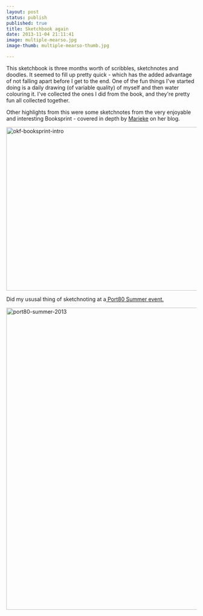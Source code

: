 ```yaml
---
layout: post
status: publish
published: true
title: Sketchbook again
date: 2013-11-04 21:11:41
image: multiple-mearso.jpg
image-thumb: multiple-mearso-thumb.jpg

---
```

This sketchbook is three months worth of scribbles, sketchnotes and doodles. It seemed to fill up pretty quick - which has the added advantage of not falling apart before I get to the end. One of the fun things I've started doing is a daily drawing (of variable quality) of myself and then water colouring it. I've collected the ones I did from the book, and they're pretty fun all collected together.

Other highlights from this were some sketchnotes from the very enjoyable and interesting Booksprint - covered in depth by <a href="http://remoteworker.wordpress.com/2013/09/09/booksprinting/">Marieke</a> on her blog.

<a href="http://mearso.com/wp-content/uploads/2013/11/okf-booksprint-intro.png"><img src="http://mearso.com/wp-content/uploads/2013/11/okf-booksprint-intro-1024x759.png" alt="okf-booksprint-intro" width="584" height="432" class="aligncenter size-large wp-image-1647" /></a>

Did my ususal thing of sketchnoting at a<a href="http://port80events.co.uk/event/summer-localhost/">
Port80 Summer event.</a>

<a href="http://mearso.com/wp-content/uploads/2013/11/port80-summer-2013-3.jpg"><img src="http://mearso.com/wp-content/uploads/2013/11/port80-summer-2013-3-749x1024.jpg" alt="port80-summer-2013" width="584" height="798" class="aligncenter size-large wp-image-1650" /></a>

